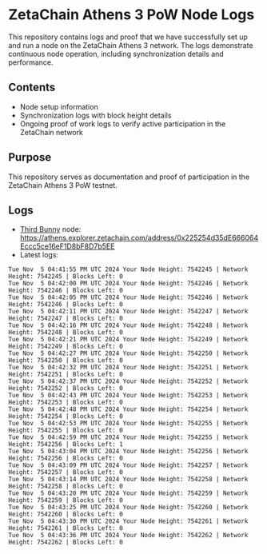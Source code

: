 # ZetaChain Athens 3 PoW Node Logs
This repository contains logs and proof that we have successfully set up and run a node on the ZetaChain Athens 3 network. The logs demonstrate continuous node operation, including synchronization details and performance.

## Contents
- Node setup information
- Synchronization logs with block height details
- Ongoing proof of work logs to verify active participation in the ZetaChain network

## Purpose
This repository serves as documentation and proof of participation in the ZetaChain Athens 3 PoW testnet.

## Logs

- [Third Bunny](https://thirdbunny.xyz/) node: https://athens.explorer.zetachain.com/address/0x225254d35dE666064Eccc5ce16eF1D8bF8D7b5EE
- Latest logs:
```
Tue Nov  5 04:41:55 PM UTC 2024 Your Node Height: 7542245 | Network Height: 7542245 | Blocks Left: 0
Tue Nov  5 04:42:00 PM UTC 2024 Your Node Height: 7542246 | Network Height: 7542246 | Blocks Left: 0
Tue Nov  5 04:42:05 PM UTC 2024 Your Node Height: 7542246 | Network Height: 7542246 | Blocks Left: 0
Tue Nov  5 04:42:11 PM UTC 2024 Your Node Height: 7542247 | Network Height: 7542247 | Blocks Left: 0
Tue Nov  5 04:42:16 PM UTC 2024 Your Node Height: 7542248 | Network Height: 7542248 | Blocks Left: 0
Tue Nov  5 04:42:21 PM UTC 2024 Your Node Height: 7542249 | Network Height: 7542249 | Blocks Left: 0
Tue Nov  5 04:42:27 PM UTC 2024 Your Node Height: 7542250 | Network Height: 7542250 | Blocks Left: 0
Tue Nov  5 04:42:32 PM UTC 2024 Your Node Height: 7542251 | Network Height: 7542251 | Blocks Left: 0
Tue Nov  5 04:42:37 PM UTC 2024 Your Node Height: 7542252 | Network Height: 7542252 | Blocks Left: 0
Tue Nov  5 04:42:43 PM UTC 2024 Your Node Height: 7542253 | Network Height: 7542253 | Blocks Left: 0
Tue Nov  5 04:42:48 PM UTC 2024 Your Node Height: 7542254 | Network Height: 7542254 | Blocks Left: 0
Tue Nov  5 04:42:53 PM UTC 2024 Your Node Height: 7542255 | Network Height: 7542255 | Blocks Left: 0
Tue Nov  5 04:42:59 PM UTC 2024 Your Node Height: 7542255 | Network Height: 7542256 | Blocks Left: 1
Tue Nov  5 04:43:04 PM UTC 2024 Your Node Height: 7542256 | Network Height: 7542256 | Blocks Left: 0
Tue Nov  5 04:43:09 PM UTC 2024 Your Node Height: 7542257 | Network Height: 7542257 | Blocks Left: 0
Tue Nov  5 04:43:14 PM UTC 2024 Your Node Height: 7542258 | Network Height: 7542258 | Blocks Left: 0
Tue Nov  5 04:43:20 PM UTC 2024 Your Node Height: 7542259 | Network Height: 7542259 | Blocks Left: 0
Tue Nov  5 04:43:25 PM UTC 2024 Your Node Height: 7542260 | Network Height: 7542260 | Blocks Left: 0
Tue Nov  5 04:43:30 PM UTC 2024 Your Node Height: 7542261 | Network Height: 7542261 | Blocks Left: 0
Tue Nov  5 04:43:36 PM UTC 2024 Your Node Height: 7542262 | Network Height: 7542262 | Blocks Left: 0
```
